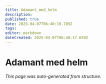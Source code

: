 ```yaml
---
title: Adamant_med_helm
description: 
published: true
date: 2025-04-07T06:40:19.709Z
tags: 
editor: markdown
dateCreated: 2025-04-07T06:40:17.659Z
---
```


# Adamant med helm

*This page was auto-generated from structure.*